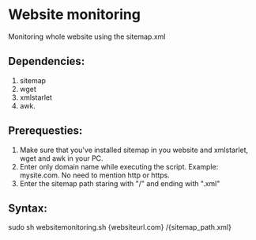 # Website monitoring
Monitoring whole website using the sitemap.xml

Dependencies:
--------------
 1. sitemap
 2. wget
 3. xmlstarlet
 4. awk.
 
 
Prerequesties:
--------------
 1. Make sure that you've installed sitemap in you website and xmlstarlet, wget and awk in your PC.
 2. Enter only domain name while executing the script. Example: mysite.com. No need to mention http or https.
 3. Enter the sitemap path staring with "/" and ending with ".xml"


Syntax:
--------------
sudo sh websitemonitoring.sh {websiteurl.com} /{sitemap_path.xml}
